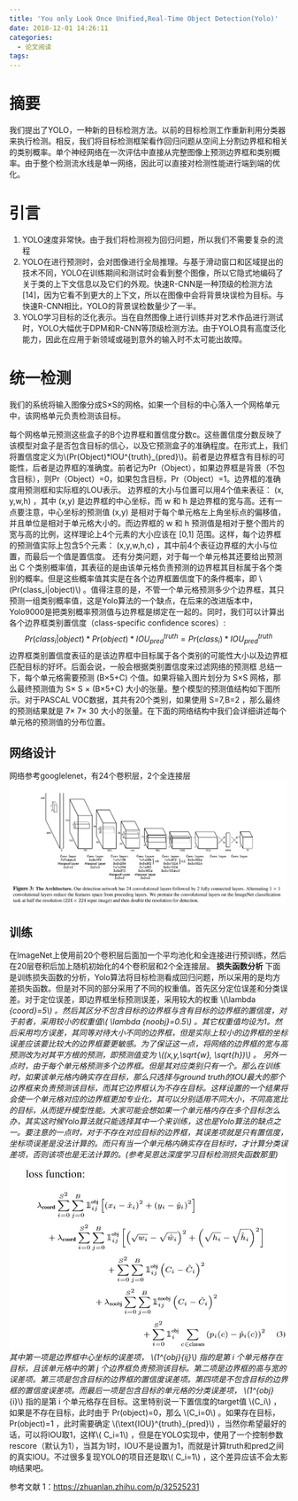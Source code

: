 ```yaml
---
title: 'You only Look Once Unified,Real-Time Object Detection(Yolo)'
date: 2018-12-01 14:26:11
categories:
  - 论文阅读
tags:
---
```

# 摘要 #
我们提出了YOLO，一种新的目标检测方法。以前的目标检测工作重新利用分类器来执行检测。相反，我们将目标检测框架看作回归问题从空间上分割边界框和相关的类别概率。单个神经网络在一次评估中直接从完整图像上预测边界框和类别概率。由于整个检测流水线是单一网络，因此可以直接对检测性能进行端到端的优化。
# 引言 #
1. YOLO速度非常快。由于我们将检测视为回归问题，所以我们不需要复杂的流程
2. YOLO在进行预测时，会对图像进行全局推理。与基于滑动窗口和区域提出的技术不同，YOLO在训练期间和测试时会看到整个图像，所以它隐式地编码了关于类的上下文信息以及它们的外观。快速R-CNN是一种顶级的检测方法[14]，因为它看不到更大的上下文，所以在图像中会将背景块误检为目标。与快速R-CNN相比，YOLO的背景误检数量少了一半。
3. YOLO学习目标的泛化表示。当在自然图像上进行训练并对艺术作品进行测试时，YOLO大幅优于DPM和R-CNN等顶级检测方法。由于YOLO具有高度泛化能力，因此在应用于新领域或碰到意外的输入时不太可能出故障。

# 统一检测 #
我们的系统将输入图像分成S×S的网格。如果一个目标的中心落入一个网格单元中，该网格单元负责检测该目标。

每个网格单元预测这些盒子的B个边界框和置信度分数c。这些置信度分数反映了该模型对盒子是否包含目标的信心，以及它预测盒子的准确程度。在形式上，我们将置信度定义为\\(Pr(Object)\*IOU^{truth}_{pred}\\)。前者是边界框含有目标的可能性，后者是边界框的准确度。前者记为Pr（Object），如果边界框是背景（不包含目标），则Pr（Object）=0，如果包含目标，Pr（Object）=1。边界框的准确度用预测框和实际框的LOU表示。
边界框的大小与位置可以用4个值来表征： (x, y,w,h) ，其中 (x,y) 是边界框的中心坐标，而 w 和 h 是边界框的宽与高。还有一点要注意，中心坐标的预测值 (x,y) 是相对于每个单元格左上角坐标点的偏移值，并且单位是相对于单元格大小的。而边界框的 w 和 h 预测值是相对于整个图片的宽与高的比例，这样理论上4个元素的大小应该在 [0,1] 范围。这样，每个边界框的预测值实际上包含5个元素： (x,y,w,h,c) ，其中前4个表征边界框的大小与位置，而最后一个值是置信度。
还有分类问题，对于每一个单元格其还要给出预测出 C 个类别概率值，其表征的是由该单元格负责预测的边界框其目标属于各个类别的概率。但是这些概率值其实是在各个边界框置信度下的条件概率，即 \\(Pr(class_i|object)\\) 。值得注意的是，不管一个单元格预测多少个边界框，其只预测一组类别概率值，这是Yolo算法的一个缺点，在后来的改进版本中，Yolo9000是把类别概率预测值与边界框是绑定在一起的。同时，我们可以计算出各个边界框类别置信度（class-specific confidence scores）: 
$$ Pr(class_i|object)*Pr(object)*IOU^{truth}_{pred} = Pr(class_i)* IOU^{truth}_{pred} $$
边界框类别置信度表征的是该边界框中目标属于各个类别的可能性大小以及边界框匹配目标的好坏。后面会说，一般会根据类别置信度来过滤网络的预测框
总结一下，每个单元格需要预测 (B×5+C) 个值。如果将输入图片划分为 S×S 网格，那么最终预测值为 S× S × (B×5+C) 大小的张量。整个模型的预测值结构如下图所示。对于PASCAL VOC数据，其共有20个类别，如果使用 S=7,B=2 ，那么最终的预测结果就是 7× 7× 30 大小的张量。在下面的网络结构中我们会详细讲述每个单元格的预测值的分布位置。
## 网络设计 ##
网络参考googlelenet，有24个卷积层，2个全连接层
<img src="/images/paper/yolo01.jpg"/>
## 训练 ##
在ImageNet上使用前20个卷积层后面加一个平均池化和全连接进行预训练，然后在20层卷积后加上随机初始化的4个卷积层和2个全连接层。
**损失函数分析**
下面是训练损失函数的分析，Yolo算法将目标检测看成回归问题，所以采用的是均方差损失函数。但是对不同的部分采用了不同的权重值。首先区分定位误差和分类误差。对于定位误差，即边界框坐标预测误差，采用较大的权重 \\(\lambda _{coord}=5\\) 。然后其区分不包含目标的边界框与含有目标的边界框的置信度，对于前者，采用较小的权重值\\( \lambda _{noobj}=0.5\\) 。其它权重值均设为1。然后采用均方误差，其同等对待大小不同的边界框，但是实际上较小的边界框的坐标误差应该要比较大的边界框要更敏感。为了保证这一点，将网络的边界框的宽与高预测改为对其平方根的预测，即预测值变为 \\((x,y,\sqrt{w}, \sqrt{h})\\) 。
另外一点时，由于每个单元格预测多个边界框。但是其对应类别只有一个。那么在训练时，如果该单元格内确实存在目标，那么只选择与ground truth的IOU最大的那个边界框来负责预测该目标，而其它边界框认为不存在目标。这样设置的一个结果将会使一个单元格对应的边界框更加专业化，其可以分别适用不同大小，不同高宽比的目标，从而提升模型性能。大家可能会想如果一个单元格内存在多个目标怎么办，其实这时候Yolo算法就只能选择其中一个来训练，这也是Yolo算法的缺点之一。要注意的一点时，对于不存在对应目标的边界框，其误差项就是只有置信度，坐标项误差是没法计算的。而只有当一个单元格内确实存在目标时，才计算分类误差项，否则该项也是无法计算的。(参考吴恩达深度学习目标检测损失函数那里)
<img src="/images/paper/yolo02.jpg"/>
其中第一项是边界框中心坐标的误差项， \\(1^{obj}_{ij}\\) 指的是第 i 个单元格存在目标，且该单元格中的第 j 个边界框负责预测该目标。第二项是边界框的高与宽的误差项。第三项是包含目标的边界框的置信度误差项。第四项是不包含目标的边界框的置信度误差项。而最后一项是包含目标的单元格的分类误差项， \\(1^{obj}_{i}\\) 指的是第 i 个单元格存在目标。这里特别说一下置信度的target值 \\(C_i\\) ，如果是不存在目标，此时由于 Pr(object)=0，那么 \\(C_i=0\\) 。如果存在目标， Pr(object)=1 ，此时需要确定 \\(\text{IOU}^{truth}_{pred}\\) ，当然你希望最好的话，可以将IOU取1，这样\\( C_i=1\\) ，但是在YOLO实现中，使用了一个控制参数rescore（默认为1），当其为1时，IOU不是设置为1，而就是计算truth和pred之间的真实IOU。不过很多复现YOLO的项目还是取\\( C_i=1\\) ，这个差异应该不会太影响结果吧。

参考文献
1：https://zhuanlan.zhihu.com/p/32525231